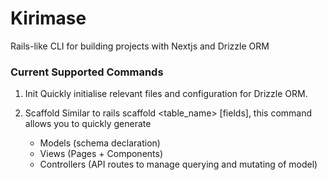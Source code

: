 # Kirimase

Rails-like CLI for building projects with Nextjs and Drizzle ORM

### Current Supported Commands

1. Init
   Quickly initialise relevant files and configuration for Drizzle ORM.

2. Scaffold
   Similar to rails scaffold <table_name> [fields], this command allows you to quickly generate
   - Models (schema declaration)
   - Views (Pages + Components)
   - Controllers (API routes to manage querying and mutating of model)
